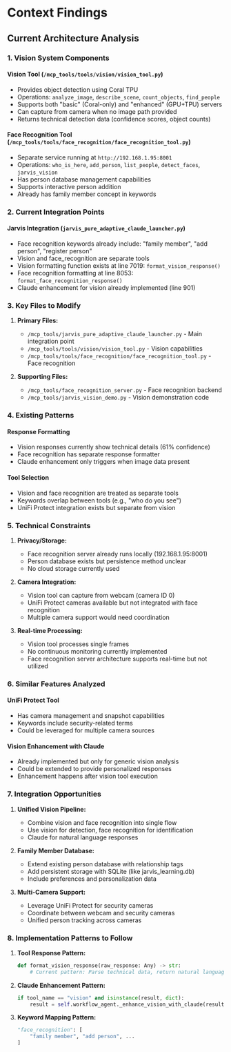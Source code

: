 # Context Findings

## Current Architecture Analysis

### 1. Vision System Components

#### Vision Tool (`/mcp_tools/tools/vision/vision_tool.py`)
- Provides object detection using Coral TPU
- Operations: `analyze_image`, `describe_scene`, `count_objects`, `find_people`
- Supports both "basic" (Coral-only) and "enhanced" (GPU+TPU) servers
- Can capture from camera when no image path provided
- Returns technical detection data (confidence scores, object counts)

#### Face Recognition Tool (`/mcp_tools/tools/face_recognition/face_recognition_tool.py`)
- Separate service running at `http://192.168.1.95:8001`
- Operations: `who_is_here`, `add_person`, `list_people`, `detect_faces`, `jarvis_vision`
- Has person database management capabilities
- Supports interactive person addition
- Already has family member concept in keywords

### 2. Current Integration Points

#### Jarvis Integration (`jarvis_pure_adaptive_claude_launcher.py`)
- Face recognition keywords already include: "family member", "add person", "register person"
- Vision and face_recognition are separate tools
- Vision formatting function exists at line 7019: `format_vision_response()`
- Face recognition formatting at line 8053: `format_face_recognition_response()`
- Claude enhancement for vision already implemented (line 901)

### 3. Key Files to Modify

1. **Primary Files:**
   - `/mcp_tools/jarvis_pure_adaptive_claude_launcher.py` - Main integration point
   - `/mcp_tools/tools/vision/vision_tool.py` - Vision capabilities
   - `/mcp_tools/tools/face_recognition/face_recognition_tool.py` - Face recognition

2. **Supporting Files:**
   - `/mcp_tools/face_recognition_server.py` - Face recognition backend
   - `/mcp_tools/jarvis_vision_demo.py` - Vision demonstration code

### 4. Existing Patterns

#### Response Formatting
- Vision responses currently show technical details (61% confidence)
- Face recognition has separate response formatter
- Claude enhancement only triggers when image data present

#### Tool Selection
- Vision and face recognition are treated as separate tools
- Keywords overlap between tools (e.g., "who do you see")
- UniFi Protect integration exists but separate from vision

### 5. Technical Constraints

1. **Privacy/Storage:**
   - Face recognition server already runs locally (192.168.1.95:8001)
   - Person database exists but persistence method unclear
   - No cloud storage currently used

2. **Camera Integration:**
   - Vision tool can capture from webcam (camera ID 0)
   - UniFi Protect cameras available but not integrated with face recognition
   - Multiple camera support would need coordination

3. **Real-time Processing:**
   - Vision tool processes single frames
   - No continuous monitoring currently implemented
   - Face recognition server architecture supports real-time but not utilized

### 6. Similar Features Analyzed

#### UniFi Protect Tool
- Has camera management and snapshot capabilities
- Keywords include security-related terms
- Could be leveraged for multiple camera sources

#### Vision Enhancement with Claude
- Already implemented but only for generic vision analysis
- Could be extended to provide personalized responses
- Enhancement happens after vision tool execution

### 7. Integration Opportunities

1. **Unified Vision Pipeline:**
   - Combine vision and face recognition into single flow
   - Use vision for detection, face recognition for identification
   - Claude for natural language responses

2. **Family Member Database:**
   - Extend existing person database with relationship tags
   - Add persistent storage with SQLite (like jarvis_learning.db)
   - Include preferences and personalization data

3. **Multi-Camera Support:**
   - Leverage UniFi Protect for security cameras
   - Coordinate between webcam and security cameras
   - Unified person tracking across cameras

### 8. Implementation Patterns to Follow

1. **Tool Response Pattern:**
   ```python
   def format_vision_response(raw_response: Any) -> str:
       # Current pattern: Parse technical data, return natural language
   ```

2. **Claude Enhancement Pattern:**
   ```python
   if tool_name == "vision" and isinstance(result, dict):
       result = self.workflow_agent._enhance_vision_with_claude(result, command)
   ```

3. **Keyword Mapping Pattern:**
   ```python
   "face_recognition": [
       "family member", "add person", ...
   ]
   ```